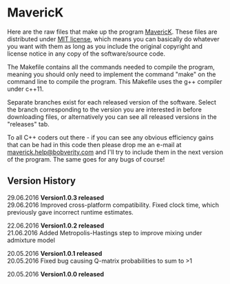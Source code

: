 # MavericK

Here are the raw files that make up the program [MavericK](www.bobverity.com/maverick). These files are distributed under [MIT license](https://opensource.org/licenses/MIT), which means you can basically do whatever you want with them as long as you include the original copyright and license notice in any copy of the software/source code.

The Makefile contains all the commands needed to compile the program, meaning you should only need to implement the command "make" on the command line to compile the program. This Makefile uses the g++ compiler under c++11.

Separate branches exist for each released version of the software. Select the branch corresponding to the version you are interested in before downloading files, or alternatively you can see all released versions in the "releases" tab.

To all C++ coders out there - if you can see any obvious efficiency gains that can be had in this code then please drop me an e-mail at maverick.help@bobverity.com and I'll try to include them in the next version of the program. The same goes for any bugs of course!


## Version History

29.06.2016  **Version1.0.3 released**<br>
29.06.2016  Improved cross-platform compatibility. Fixed clock time, which previously gave incorrect runtime estimates.

22.06.2016  **Version1.0.2 released**<br>
21.06.2016  Added Metropolis-Hastings step to improve mixing under admixture model

20.05.2016  **Version1.0.1 released**<br>
20.05.2016  Fixed bug causing Q-matrix probabilities to sum to >1

20.05.2016  **Version1.0.0 released**